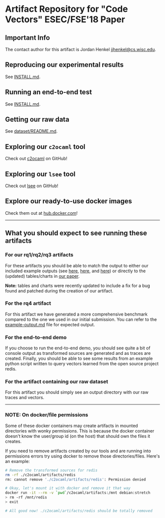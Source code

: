 # Artifact Repository for "Code Vectors" ESEC/FSE'18 Paper

## Important Info

The contact author for this artifact is Jordan Henkel <jjhenkel@cs.wisc.edu>.

## Reproducing our experimental results

See [INSTALL.md](INSTALL.md).

## Running an end-to-end test

See [INSTALL.md](INSTALL.md).

## Getting our raw data

See [dataset/README.md](dataset/README.md).

## Exploring our `c2ocaml` tool

Check out [c2ocaml](https://github.com/jjhenkel/c2ocaml) on GitHub!

## Exploring our `lsee` tool

Check out [lsee](https://github.com/jjhenkel/lsee) on GitHub!

## Explore our ready-to-use docker images

Check them out at [hub.docker.com](https://hub.docker.com/r/jjhenkel/)!

---

## What you should expect to see running these artifacts

### For our rq1/rq2/rq3 artifacts

For these artifacts you should be able to match the output to either our included
example outputs (see [here](reproduce/rq1/example-output.md), [here](reproduce/rq2/example-output.md), and [here](reproduce/rq3/example-output.md)) or directly to the (updated) tables/charts
in [our paper](#todo).

**Note:** tables and charts were recently updated to include a fix for a bug
found and patched during the creation of our artifact.

### For the rq4 artifact

For this artifact we have generated a more comprehensive benchmark compared to
the one we used in our initial submission. You can refer to the [example-output.md](reproduce/rq4/example-output.md) file
for expected output.

### For the end-to-end demo

If you choose to run the end-to-end demo, you should see quite a bit of console
output as transformed sources are generated and as traces are created. Finally, you
should be able to see some results from an example python script written to query
vectors learned from the open source project redis.

### For the artifact containing our raw dataset

For this artifact you should simply see an output directory with our raw traces
and vectors.

---

### NOTE: On docker/file permissions

Some of these docker containers may create artifacts in mounted directories with wonky permissions. This is because the docker container doesn't know the user/group id (on the host) that should own the files it creates.

If you need to remove artifacts created by our tools and are running into permissions errors try using docker to remove those directories/files. Here's an example:

```bash
# Remove the transformed sources for redis
rm -rf ./c2ocaml/artifacts/redis
rm: cannot remove './c2ocaml/artifacts/redis': Permission denied

# Okay, let's mount it with docker and remove it that way
docker run -it --rm -v `pwd`/c2ocaml/artifacts:/mnt debian:stretch
> rm -rf /mnt/redis
> exit

# All good now! ./c2ocaml/artifacts/redis should be totally removed
```
